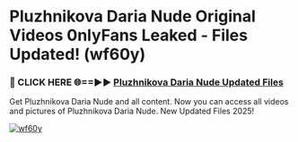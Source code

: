 # Pluzhnikova Daria Nude Original Videos 0nlyFans Leaked - Files Updated! (wf60y)

<h3>🔴 CLICK HERE 🌐==►► <a href="https://tinyurl.com/5h6xmrr3" rel="nofollow">Pluzhnikova Daria Nude Updated Files</a></h3>

Get Pluzhnikova Daria Nude and all content. Now you can access all videos and pictures of Pluzhnikova Daria Nude. New Updated Files 2025!

[![wf60y](https://i.imgur.com/KVD873Z.gif)](https://tinyurl.com/5h6xmrr3)
